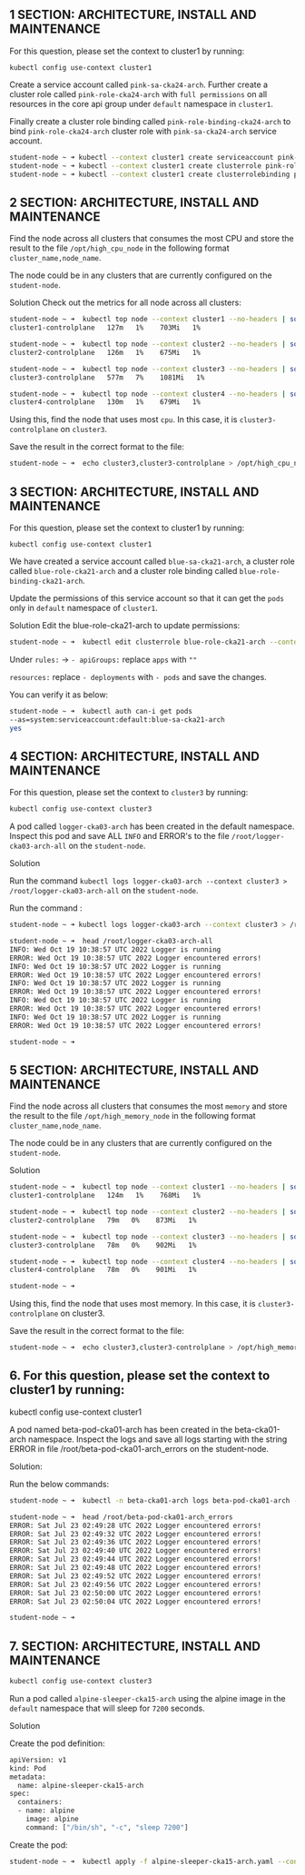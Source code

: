 ## 1 SECTION: ARCHITECTURE, INSTALL AND MAINTENANCE
For this question, please set the context to cluster1 by running:

    kubectl config use-context cluster1

Create a service account called `pink-sa-cka24-arch`. Further create a cluster role called `pink-role-cka24-arch` with `full permissions` on all resources in the core api group under `default` namespace in `cluster1`.


Finally create a cluster role binding called `pink-role-binding-cka24-arch` to bind `pink-role-cka24-arch` cluster role with `pink-sa-cka24-arch` service account.

```bash
student-node ~ ➜ kubectl --context cluster1 create serviceaccount pink-sa-cka24-arch
student-node ~ ➜ kubectl --context cluster1 create clusterrole pink-role-cka24-arch --resource=* --verb=*
student-node ~ ➜ kubectl --context cluster1 create clusterrolebinding pink-role-binding-cka24-arch --clusterrole=pink-role-cka24-arch --serviceaccount=default:pink-sa-cka24-arch
```

## 2 SECTION: ARCHITECTURE, INSTALL AND MAINTENANCE

Find the node across all clusters that consumes the most CPU and store the result to the file `/opt/high_cpu_node` in the following format `cluster_name,node_name`.

The node could be in any clusters that are currently configured on the `student-node`.

Solution
Check out the metrics for all node across all clusters:

```bash
student-node ~ ➜  kubectl top node --context cluster1 --no-headers | sort -nr -k2 | head -1
cluster1-controlplane   127m   1%    703Mi   1%    

student-node ~ ➜  kubectl top node --context cluster2 --no-headers | sort -nr -k2 | head -1
cluster2-controlplane   126m   1%    675Mi   1%    

student-node ~ ➜  kubectl top node --context cluster3 --no-headers | sort -nr -k2 | head -1
cluster3-controlplane   577m   7%    1081Mi   1%    

student-node ~ ➜  kubectl top node --context cluster4 --no-headers | sort -nr -k2 | head -1
cluster4-controlplane   130m   1%    679Mi   1%    

```
Using this, find the node that uses most `cpu`. In this case, it is `cluster3-controlplane` on `cluster3`.


Save the result in the correct format to the file:
```bash
student-node ~ ➜  echo cluster3,cluster3-controlplane > /opt/high_cpu_node
```

## 3 SECTION: ARCHITECTURE, INSTALL AND MAINTENANCE

For this question, please set the context to cluster1 by running:

    kubectl config use-context cluster1

We have created a service account called `blue-sa-cka21-arch`, a cluster role called `blue-role-cka21-arch` and a cluster role binding called `blue-role-binding-cka21-arch`.


Update the permissions of this service account so that it can get the `pods` only in `default` namespace of `cluster1`.

Solution
Edit the blue-role-cka21-arch to update permissions:

```bash
student-node ~ ➜  kubectl edit clusterrole blue-role-cka21-arch --context cluster1
```
Under `rules:` -> `- apiGroups:` replace `apps` with `""`

`resources:` replace `- deployments` with `- pods` and save the changes.

You can verify it as below:
```bash
student-node ~ ➜  kubectl auth can-i get pods 
--as=system:serviceaccount:default:blue-sa-cka21-arch
yes

```

## 4 SECTION: ARCHITECTURE, INSTALL AND MAINTENANCE
For this question, please set the context to `cluster3` by running:

```bash
kubectl config use-context cluster3
```
A pod called `logger-cka03-arch` has been created in the default namespace. Inspect this pod and save ALL `INFO` and ERROR's to the file `/root/logger-cka03-arch-all` on the `student-node`.

Solution

Run the command `kubectl logs logger-cka03-arch --context cluster3 > /root/logger-cka03-arch-all` on the `student-node`.

Run the command :
```bash
student-node ~ ➜ kubectl logs logger-cka03-arch --context cluster3 > /root/logger-cka03-arch-all

student-node ~ ➜  head /root/logger-cka03-arch-all
INFO: Wed Oct 19 10:38:57 UTC 2022 Logger is running
ERROR: Wed Oct 19 10:38:57 UTC 2022 Logger encountered errors!
INFO: Wed Oct 19 10:38:57 UTC 2022 Logger is running
ERROR: Wed Oct 19 10:38:57 UTC 2022 Logger encountered errors!
INFO: Wed Oct 19 10:38:57 UTC 2022 Logger is running
ERROR: Wed Oct 19 10:38:57 UTC 2022 Logger encountered errors!
INFO: Wed Oct 19 10:38:57 UTC 2022 Logger is running
ERROR: Wed Oct 19 10:38:57 UTC 2022 Logger encountered errors!
INFO: Wed Oct 19 10:38:57 UTC 2022 Logger is running
ERROR: Wed Oct 19 10:38:57 UTC 2022 Logger encountered errors!

student-node ~ ➜  
```

## 5 SECTION: ARCHITECTURE, INSTALL AND MAINTENANCE

Find the node across all clusters that consumes the most `memory` and store the result to the file `/opt/high_memory_node` in the following format `cluster_name,node_name`.

The node could be in any clusters that are currently configured on the `student-node`.

Solution

```bash
student-node ~ ➜  kubectl top node --context cluster1 --no-headers | sort -nr -k4 | head -1
cluster1-controlplane   124m   1%    768Mi   1%    

student-node ~ ➜  kubectl top node --context cluster2 --no-headers | sort -nr -k4 | head -1
cluster2-controlplane   79m   0%    873Mi   1%    

student-node ~ ➜  kubectl top node --context cluster3 --no-headers | sort -nr -k4 | head -1
cluster3-controlplane   78m   0%    902Mi   1%  

student-node ~ ➜  kubectl top node --context cluster4 --no-headers | sort -nr -k4 | head -1
cluster4-controlplane   78m   0%    901Mi   1%    

student-node ~ ➜  
```
Using this, find the node that uses most memory. In this case, it is `cluster3-controlplane` on cluster3.


Save the result in the correct format to the file:
```bash
student-node ~ ➜  echo cluster3,cluster3-controlplane > /opt/high_memory_node 
```

## 6. For this question, please set the context to cluster1 by running:

kubectl config use-context cluster1

A pod named beta-pod-cka01-arch has been created in the beta-cka01-arch namespace. Inspect the logs and save all logs starting with the string ERROR in file /root/beta-pod-cka01-arch_errors on the student-node.

Solution: 

Run the below commands:
```bash
student-node ~ ➜  kubectl -n beta-cka01-arch logs beta-pod-cka01-arch --context cluster1 | grep ERROR > /root/beta-pod-cka01-arch_errors

student-node ~ ➜  head /root/beta-pod-cka01-arch_errors
ERROR: Sat Jul 23 02:49:28 UTC 2022 Logger encountered errors!
ERROR: Sat Jul 23 02:49:32 UTC 2022 Logger encountered errors!
ERROR: Sat Jul 23 02:49:36 UTC 2022 Logger encountered errors!
ERROR: Sat Jul 23 02:49:40 UTC 2022 Logger encountered errors!
ERROR: Sat Jul 23 02:49:44 UTC 2022 Logger encountered errors!
ERROR: Sat Jul 23 02:49:48 UTC 2022 Logger encountered errors!
ERROR: Sat Jul 23 02:49:52 UTC 2022 Logger encountered errors!
ERROR: Sat Jul 23 02:49:56 UTC 2022 Logger encountered errors!
ERROR: Sat Jul 23 02:50:00 UTC 2022 Logger encountered errors!
ERROR: Sat Jul 23 02:50:04 UTC 2022 Logger encountered errors!

student-node ~ ➜ 
```

## 7. SECTION: ARCHITECTURE, INSTALL AND MAINTENANCE
```bash
kubectl config use-context cluster3
```
Run a pod called ``alpine-sleeper-cka15-arch`` using the alpine image in the ``default`` namespace that will sleep for ``7200`` seconds.

Solution

Create the pod definition:
```bash
apiVersion: v1
kind: Pod
metadata:
  name: alpine-sleeper-cka15-arch
spec:
  containers:
  - name: alpine
    image: alpine
    command: ["/bin/sh", "-c", "sleep 7200"]
```
Create the pod:
```bash
student-node ~ ➜  kubectl apply -f alpine-sleeper-cka15-arch.yaml --context cluster3
```

```bash

```

```bash

```

```bash

```

```bash

```

```bash

```

```bash

```

```bash

```

```bash

```

```bash

```

```bash

```

```bash
```